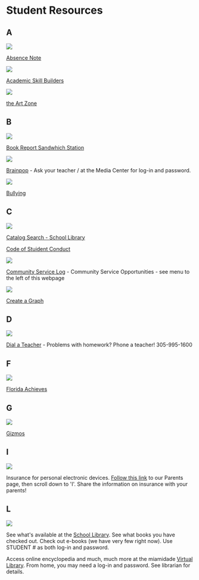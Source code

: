 # Student Resources


## A

   ![](/files/1.jpg) 
   
   [Absence Note](https://drive.google.com/file/d/0B5yZ5igSb6QVRkt2c0wzYXlnRGc/view)
  
   ![](/files/arcademicskillbuilders.jpeg)
   
   [Academic Skill Builders](http://www.arcademicskillbuilders.com/)

   ![](/files/art.jpg)
   
   [the Art Zone](http://www.nga.gov/kids/)

## B

![](/files/book_report.jpg)

[Book Report Sandwhich Station](http://www.scholastic.com/kids/homework/sandwich.asp) 
  
![](/files/bp.jpg)

[Brainpop](http://www.brainpop.com/) -  Ask your teacher / at the Media Center for log-in and password.
  
![](/files/stop%20bullying.gif)

[Bullying](/Stop-Bullying.html)


## C

![](/files/search.gif) 

[Catalog Search - School Library](http://destiny.dadeschools.net/cataloging/servlet/presentadvancedsearchredirectorform.do;jsessionid=544055D195B243CA1F1243CA787AACF9?l2m=Library%20Search&tm=Catalog)

[Code of Stuident Conduct](http://destiny.dadeschools.net/cataloging/servlet/presentadvancedsearchredirectorform.do;jsessionid=544055D195B243CA1F1243CA787AACF9?l2m=Library%20Search&tm=Catalog) 

![](/files/community_service.jpg)

[Community Service Log](https://drive.google.com/open?id=0B5yZ5igSb6QVWTBVVlNmNzA2ckk) - Community Service Opportunities - see menu to the left of this webpage

![](/files/CREATEAGRAPH.jpg)

[Create a Graph](http://nces.ed.gov/nceskids/createagraph/)

## D

![](files/dial_a_teacher.jpg)

[Dial a Teacher](https://ffk8.github.io/ffk8-wiki/files/Dial%20a%20Teacher.pdf) - Problems with homework? Phone a teacher! 305-995-1600 

## F

![](files/flach.jpg)

[Florida Achieves](http://www.florida-achieves.com/)

## G

![](files/gizmos.jpg)

[Gizmos](http://www.explorelearning.com/)

## I

![](files/personal%20electronic.jpg) 

Insurance for personal electronic devices. [Follow this link](/Parents.html) to our Parents page, then scroll down to 'I'. Share the information on insurance with your parents!

## L

![](files/lib%20silhouette.jpeg)

See what's available at the [School Library](http://destiny.dadeschools.net/common/servlet/presenthomeform.do?l2m=Home&tm=Home&l2m=Home). See what books you have checked out. Check out e-books (we have very few right now). Use STUDENT # as both log-in and password.

Access online encyclopedia and much, much more at the miamidade [Virtual Library](http://virtuallibrary.dadeschools.net/). From home, you may need a log-in and password. See librarian for details.


